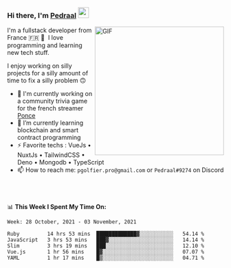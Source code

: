### Hi there, I'm <a href="https://pedraal.dev" target="_blank">Pedraal</a> <img src="https://media.giphy.com/media/hvRJCLFzcasrR4ia7z/giphy.gif" width="25px">
<img align="right" alt="GIF" src="https://pedraal.dev/avatar.png" width="300" height="300" />

I'm a fullstack developer from France 🇫🇷 🥖 &nbsp;I love programming and learning new
tech stuff.

I enjoy working on silly projects for a silly amount of time to fix a silly problem 🙃

- 🔭  I'm currently working on a community trivia game for the french streamer <a href="https://twitch.tv/ponce" target="_blank">Ponce</a>
- 🌱 I’m currently learning blockchain and smart contract programming
- ⚡ Favorite techs : VueJs &bull; NuxtJs &bull; TailwindCSS &bull; Deno &bull; Mongodb &bull; TypeScript
- 📫 How to reach me: `pgolfier.pro@gmail.com` or `Pedraal#9274` on Discord

<br>
<br>

📊 **This Week I Spent My Time On:**
<!--START_SECTION:waka-->
```text
Week: 28 October, 2021 - 03 November, 2021

Ruby         14 hrs 53 mins  █████████████▓░░░░░░░░░░░   54.14 % 
JavaScript   3 hrs 53 mins   ███▓░░░░░░░░░░░░░░░░░░░░░   14.14 % 
Slim         3 hrs 19 mins   ███░░░░░░░░░░░░░░░░░░░░░░   12.10 % 
Vue.js       1 hr 56 mins    █▓░░░░░░░░░░░░░░░░░░░░░░░   07.07 % 
YAML         1 hr 17 mins    █▒░░░░░░░░░░░░░░░░░░░░░░░   04.71 % 
```
<!--END_SECTION:waka-->
